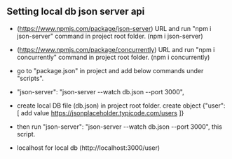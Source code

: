 ## Setting local db json server api

 - (https://www.npmjs.com/package/json-server) URL and run "npm i json-server" command in project root folder. (npm i json-server)

 - (https://www.npmjs.com/package/concurrently) URL and run "npm i concurrently" command in project root folder. (npm i concurrently)

 - go to "package.json" in project and add below commands under "scripts".

 - "json-server": "json-server --watch db.json --port 3000", 

 - create local DB file (db.json) in project root folder. create object {"user": [ add value https://jsonplaceholder.typicode.com/users ]}

 - then run "json-server": "json-server --watch db.json --port 3000", this script.

 - localhost for local db (http://localhost:3000/user)
